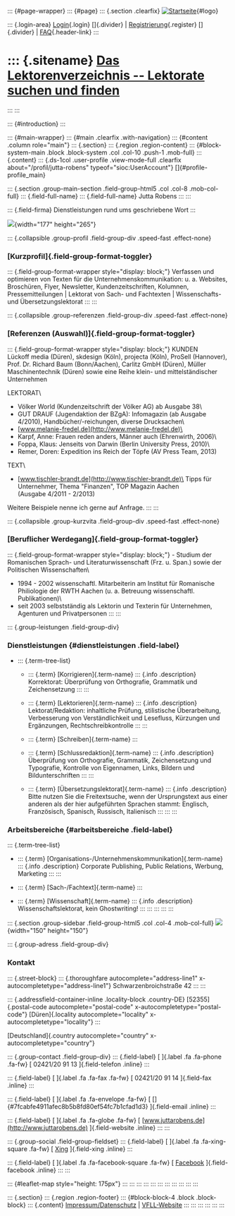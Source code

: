 ::: {#page-wrapper}
::: {#page}
::: {.section .clearfix}
[![Startseite](https://www.lektoren.de/sites/default/files/VfLL_logo.jpg)](/ "Startseite"){#logo}

::: {.login-area}
[Login](/user){.login} []{.divider} \|
[Registrierung](/user/register){.register} []{.divider} \|
[FAQ](/faq-page){.header-link}
:::

::: {.sitename}
[Das Lektorenverzeichnis -- Lektorate suchen und finden](/ "Startseite")
========================================================================
:::
:::

::: {#introduction}
:::

::: {#main-wrapper}
::: {#main .clearfix .with-navigation}
::: {#content .column role="main"}
::: {.section}
::: {.region .region-content}
::: {#block-system-main .block .block-system .col .col-10 .push-1 .mob-full}
::: {.content}
::: {.ds-1col .user-profile .view-mode-full .clearfix about="/profil/jutta-robens" typeof="sioc:UserAccount"}
[]{#profile-profile_main}

::: {.section .group-main-section .field-group-html5 .col .col-8 .mob-col-full}
::: {.field-full-name}
::: {.field-full-name}
Jutta Robens
:::
:::

::: {.field-firma}
Dienstleistungen rund ums geschriebene Wort
:::

![](https://www.lektoren.de/sites/default/files/styles/profile-image-full/public/users/profile_img/portrait_fuer_xing.jpg?itok=_oAp2azJ){width="177"
height="265"}

::: {.collapsible .group-profil .field-group-div .speed-fast .effect-none}
### [Kurzprofil]{.field-group-format-toggler}

::: {.field-group-format-wrapper style="display: block;"}
Verfassen und optimieren von Texten für die Unternehmenskommunikation:
u. a. Websites, Broschüren, Flyer, Newsletter, Kundenzeitschriften,
Kolumnen, Pressemitteilungen \| Lektorat von Sach- und Fachtexten \|
Wissenschafts- und Übersetzungslektorat
:::
:::

::: {.collapsible .group-referenzen .field-group-div .speed-fast .effect-none}
### [Referenzen (Auswahl)]{.field-group-format-toggler}

::: {.field-group-format-wrapper style="display: block;"}
KUNDEN\
Lückoff media (Düren), skdesign (Köln), projecta (Köln), ProSell
(Hannover), Prof. Dr. Richard Baum (Bonn/Aachen), Carlitz GmbH (Düren),
Müller Maschinentechnik (Düren) sowie eine Reihe klein- und
mittelständischer Unternehmen

LEKTORAT\
- Völker World (Kundenzeitschrift der Völker AG) ab Ausgabe 38\
- GUT DRAUF (Jugendaktion der BZgA): Infomagazin (ab Ausgabe 4/2010),
Handbücher/-reichungen, diverse Drucksachen\
- [www.melanie-fredel.de](http://www.melanie-fredel.de)\
- Karpf, Anne: Frauen reden anders, Männer auch (Ehrenwirth, 2006)\
- Foppa, Klaus: Jenseits von Darwin (Berlin University Press, 2010)\
- Remer, Doren: Expedition ins Reich der Töpfe (AV Press Team, 2013)

TEXT\
- [www.tischler-brandt.de](http://www.tischler-brandt.de)\
Tipps für Unternehmer, Thema \"Finanzen\", TOP Magazin Aachen\
(Ausgabe 4/2011 - 2/2013)

Weitere Beispiele nenne ich gerne auf Anfrage.
:::
:::

::: {.collapsible .group-kurzvita .field-group-div .speed-fast .effect-none}
### [Beruflicher Werdegang]{.field-group-format-toggler}

::: {.field-group-format-wrapper style="display: block;"}
\- Studium der Romanischen Sprach- und Literaturwissenschaft (Frz. u.
Span.) sowie der Politischen Wissenschaften\
- 1994 - 2002 wissenschaftl. Mitarbeiterin am Institut für Romanische
Philiologie der RWTH Aachen (u. a. Betreuung wissenschaftl.
Publikationen)\
- seit 2003 selbstständig als Lektorin und Texterin für Unternehmen,
Agenturen und Privatpersonen
:::
:::

::: {.group-leistungen .field-group-div}
### Dienstleistungen {#dienstleistungen .field-label}

-   ::: {.term-tree-list}
    -   ::: {.term}
        [Korrigieren]{.term-name}
        ::: {.info .description}
        Korrektorat: Überprüfung von Orthografie, Grammatik und
        Zeichensetzung
        :::
        :::

    -   ::: {.term}
        [Lektorieren]{.term-name}
        ::: {.info .description}
        Lektorat/Redaktion: inhaltliche Prüfung, stilistische
        Überarbeitung, Verbesserung von Verständlichkeit und Lesefluss,
        Kürzungen und Ergänzungen, Rechtschreibkontrolle
        :::
        :::

    -   ::: {.term}
        [Schreiben]{.term-name}
        :::

    -   ::: {.term}
        [Schlussredaktion]{.term-name}
        ::: {.info .description}
        Überprüfung von Orthografie, Grammatik, Zeichensetzung und
        Typografie, Kontrolle von Eigennamen, Links, Bildern und
        Bildunterschriften
        :::
        :::

    -   ::: {.term}
        [Übersetzungslektorat]{.term-name}
        ::: {.info .description}
        Bitte nutzen Sie die Freitextsuche, wenn der Ursprungstext aus
        einer anderen als der hier aufgeführten Sprachen stammt:
        Englisch, Französisch, Spanisch, Russisch, Italienisch
        :::
        :::
    :::

### Arbeitsbereiche {#arbeitsbereiche .field-label}

::: {.term-tree-list}
-   ::: {.term}
    [Organisations-/Unternehmenskommunikation]{.term-name}
    ::: {.info .description}
    Corporate Publishing, Public Relations, Werbung, Marketing
    :::
    :::

-   ::: {.term}
    [Sach-/Fachtext]{.term-name}
    :::

-   ::: {.term}
    [Wissenschaft]{.term-name}
    ::: {.info .description}
    Wissenschaftslektorat, kein Ghostwriting!
    :::
    :::
:::
:::
:::

::: {.section .group-sidebar .field-group-html5 .col .col-4 .mob-col-full}
![](https://www.lektoren.de/sites/default/files/styles/logo/public/users/profile_logo/jutta-robens-logo-150x150.jpg?itok=W9fG7a-A){width="150"
height="150"}

::: {.group-adress .field-group-div}
### Kontakt

::: {.street-block}
::: {.thoroughfare autocomplete="address-line1" x-autocompletetype="address-line1"}
Schwarzenbroichstraße 42
:::
:::

::: {.addressfield-container-inline .locality-block .country-DE}
[52355]{.postal-code autocomplete="postal-code"
x-autocompletetype="postal-code"} [Düren]{.locality
autocomplete="locality" x-autocompletetype="locality"}
:::

[Deutschland]{.country autocomplete="country"
x-autocompletetype="country"}

::: {.group-contact .field-group-div}
::: {.field-label}
[ ]{.label .fa .fa-phone .fa-fw} [ 02421/20 91 13 ]{.field-telefon
.inline}
:::

::: {.field-label}
[ ]{.label .fa .fa-fax .fa-fw} [ 02421/20 91 14 ]{.field-fax .inline}
:::

::: {.field-label}
[ ]{.label .fa .fa-envelope .fa-fw} [
[]{#7fcabfe4911afec8b5b8fd80ef54fc7b1cfad1d3} ]{.field-email .inline}
:::

::: {.field-label}
[ ]{.label .fa .fa-globe .fa-fw} [
[www.juttarobens.de](http://www.juttarobens.de) ]{.field-website
.inline}
:::
:::

::: {.group-social .field-group-fieldset}
::: {.field-label}
[ ]{.label .fa .fa-xing-square .fa-fw} [
[Xing](https://www.xing.com/profile/Jutta_RobensMA) ]{.field-xing
.inline}
:::

::: {.field-label}
[ ]{.label .fa .fa-facebook-square .fa-fw} [
[Facebook](https://www.facebook.com/JuttaRobens.Lektorat.und.Text)
]{.field-facebook .inline}
:::
:::

::: {#leaflet-map style="height: 175px"}
:::
:::
:::
:::
:::
:::
:::
:::
:::
:::
:::

::: {.section}
::: {.region .region-footer}
::: {#block-block-4 .block .block-block}
::: {.content}
[Impressum/Datenschutz](/impressum) \|
[VFLL-Website](http://www.vfll.de)
:::
:::
:::
:::
:::
:::
